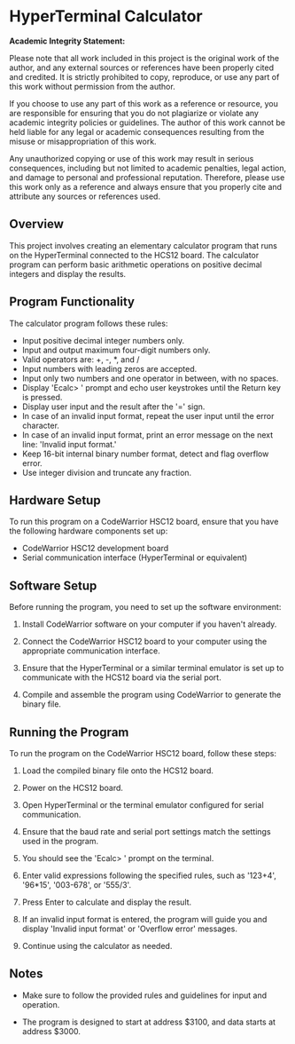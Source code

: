 # HyperTerminal Calculator

**Academic Integrity Statement:**

Please note that all work included in this project is the original work of the author, and any external sources or references have been properly cited and credited. It is strictly prohibited to copy, reproduce, or use any part of this work without permission from the author.

If you choose to use any part of this work as a reference or resource, you are responsible for ensuring that you do not plagiarize or violate any academic integrity policies or guidelines. The author of this work cannot be held liable for any legal or academic consequences resulting from the misuse or misappropriation of this work.

Any unauthorized copying or use of this work may result in serious consequences, including but not limited to academic penalties, legal action, and damage to personal and professional reputation. Therefore, please use this work only as a reference and always ensure that you properly cite and attribute any sources or references used.

## Overview

This project involves creating an elementary calculator program that runs on the HyperTerminal connected to the HCS12 board. The calculator program can perform basic arithmetic operations on positive decimal integers and display the results.

## Program Functionality

The calculator program follows these rules:

- Input positive decimal integer numbers only.
- Input and output maximum four-digit numbers only.
- Valid operators are: +, -, *, and /
- Input numbers with leading zeros are accepted.
- Input only two numbers and one operator in between, with no spaces.
- Display 'Ecalc> ' prompt and echo user keystrokes until the Return key is pressed.
- Display user input and the result after the '=' sign.
- In case of an invalid input format, repeat the user input until the error character.
- In case of an invalid input format, print an error message on the next line: 'Invalid input format.'
- Keep 16-bit internal binary number format, detect and flag overflow error.
- Use integer division and truncate any fraction.

## Hardware Setup

To run this program on a CodeWarrior HSC12 board, ensure that you have the following hardware components set up:

- CodeWarrior HSC12 development board
- Serial communication interface (HyperTerminal or equivalent)

## Software Setup

Before running the program, you need to set up the software environment:

1. Install CodeWarrior software on your computer if you haven't already.

2. Connect the CodeWarrior HSC12 board to your computer using the appropriate communication interface.

3. Ensure that the HyperTerminal or a similar terminal emulator is set up to communicate with the HCS12 board via the serial port.

4. Compile and assemble the program using CodeWarrior to generate the binary file.

## Running the Program

To run the program on the CodeWarrior HSC12 board, follow these steps:

1. Load the compiled binary file onto the HCS12 board.

2. Power on the HCS12 board.

3. Open HyperTerminal or the terminal emulator configured for serial communication.

4. Ensure that the baud rate and serial port settings match the settings used in the program.

5. You should see the 'Ecalc> ' prompt on the terminal.

6. Enter valid expressions following the specified rules, such as '123+4', '96*15', '003-678', or '555/3'.

7. Press Enter to calculate and display the result.

8. If an invalid input format is entered, the program will guide you and display 'Invalid input format' or 'Overflow error' messages.

9. Continue using the calculator as needed.

## Notes

- Make sure to follow the provided rules and guidelines for input and operation.

- The program is designed to start at address $3100, and data starts at address $3000.
